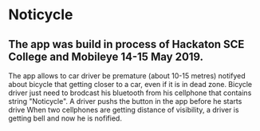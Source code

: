 # Noticycle
## The app was build in process of Hackaton SCE College and Mobileye 14-15 May 2019.
The app allows to car driver be premature (about 10-15 metres) notifyed  about bicycle that getting closer to a car, even if it is in dead zone.
Bicycle driver just need to brodcast his bluetooth from his cellphone that contains string "Noticycle".
A driver pushs the button in the app before he starts drive
When two cellphones are getting distance of visibility, a driver is getting bell and now he is nofified.

